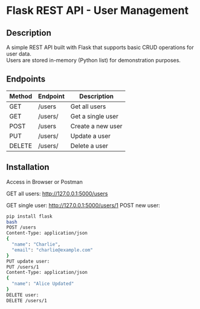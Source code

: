 # Flask REST API - User Management

## Description
A simple REST API built with Flask that supports basic CRUD operations for user data.  
Users are stored in-memory (Python list) for demonstration purposes.

## Endpoints
| Method | Endpoint           | Description          |
|--------|--------------------|----------------------|
| GET    | /users             | Get all users        |
| GET    | /users/<id>        | Get a single user    |
| POST   | /users             | Create a new user    |
| PUT    | /users/<id>        | Update a user        |
| DELETE | /users/<id>        | Delete a user        |

## Installation
Access in Browser or Postman

GET all users: http://127.0.0.1:5000/users

GET single user: http://127.0.0.1:5000/users/1
POST new user:
```bash
pip install flask
bash
POST /users
Content-Type: application/json
{
  "name": "Charlie",
  "email": "charlie@example.com"
}
PUT update user:
PUT /users/1
Content-Type: application/json
{
  "name": "Alice Updated"
}
DELETE user:
DELETE /users/1
